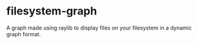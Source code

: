 # filesystem-graph
A graph made using raylib to display files on your filesystem in a dynamic graph format.
